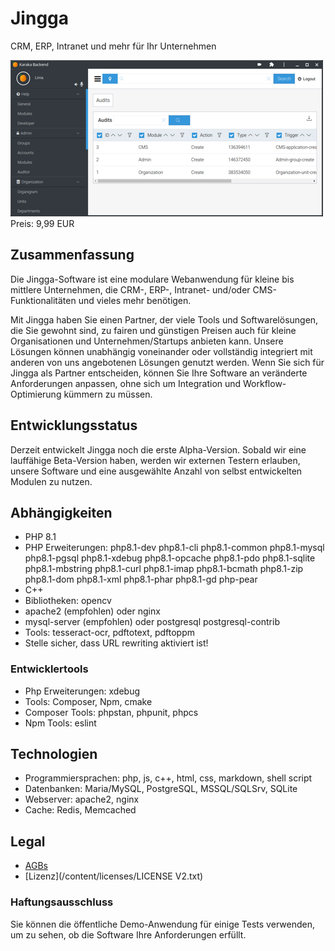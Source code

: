 # Jingga

CRM, ERP, Intranet und mehr für Ihr Unternehmen

<div class="splash">
    <img alt="Splash" src="/content/solutions/ongoing/Jingga/img/Jingga_splash.png">
    <div class="price">Preis: 9,99 EUR</div>
    <div class="purchase">
        <!--<a class="button" href="#">Demo</a>
        <a class="button" href="#">Buy</a>-->
    </div>
</div>

## Zusammenfassung

Die Jingga-Software ist eine modulare Webanwendung für kleine bis mittlere Unternehmen, die CRM-, ERP-, Intranet- und/oder CMS-Funktionalitäten und vieles mehr benötigen.

Mit Jingga haben Sie einen Partner, der viele Tools und Softwarelösungen, die Sie gewohnt sind, zu fairen und günstigen Preisen auch für kleine Organisationen und Unternehmen/Startups anbieten kann. Unsere Lösungen können unabhängig voneinander oder vollständig integriert mit anderen von uns angebotenen Lösungen genutzt werden. Wenn Sie sich für Jingga als Partner entscheiden, können Sie Ihre Software an veränderte Anforderungen anpassen, ohne sich um Integration und Workflow-Optimierung kümmern zu müssen.

## Entwicklungsstatus

Derzeit entwickelt Jingga noch die erste Alpha-Version. Sobald wir eine lauffähige Beta-Version haben, werden wir externen Testern erlauben, unsere Software und eine ausgewählte Anzahl von selbst entwickelten Modulen zu nutzen.

## Abhängigkeiten

* PHP 8.1
* PHP Erweiterungen: php8.1-dev php8.1-cli php8.1-common php8.1-mysql php8.1-pgsql php8.1-xdebug php8.1-opcache php8.1-pdo php8.1-sqlite php8.1-mbstring php8.1-curl php8.1-imap php8.1-bcmath php8.1-zip php8.1-dom php8.1-xml php8.1-phar php8.1-gd php-pear
* C++
* Bibliotheken: opencv
* apache2 (empfohlen) oder nginx
* mysql-server (empfohlen) oder postgresql postgresql-contrib
* Tools: tesseract-ocr, pdftotext, pdftoppm
* Stelle sicher, dass URL rewriting aktiviert ist!

### Entwicklertools

* Php Erweiterungen: xdebug
* Tools: Composer, Npm, cmake
* Composer Tools: phpstan, phpunit, phpcs
* Npm Tools: eslint

## Technologien

* Programmiersprachen: php, js, c++, html, css, markdown, shell script
* Datenbanken: Maria/MySQL, PostgreSQL, MSSQL/SQLSrv, SQLite
* Webserver: apache2, nginx
* Cache: Redis, Memcached

## Legal

* [AGBs](/de/terms)
* [Lizenz](/content/licenses/LICENSE V2.txt)

### Haftungsausschluss

Sie können die öffentliche Demo-Anwendung für einige Tests verwenden, um zu sehen, ob die Software Ihre Anforderungen erfüllt.